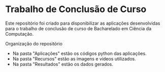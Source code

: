 # Trabalho de Conclusão de Curso

Este repositório foi criado para disponibilizar as aplicações desenvolvidas para o trabalho de conclusão de curso de Bacharelado em Ciência da Computação.

Organização do repositório
  - Na pasta "Aplicações" estão os códigos python das aplicações.
  - Na pasta "Recursos" estão as imagens e vídeos utilizados.
  - Na pasta "Resultados" estão os dados gerados.
